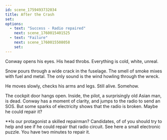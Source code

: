 ```yaml
---
id: scene_1759493732034
title: After the Crash
set:
options:
  - text: "Success - Radio repaired"
    next: scene_1760015401525
  - text: "Failure"
    next: scene_1760015508058
    set:
---
```


Conway opens his eyes.
His head throbs.
Everything is cold, white, unreal.

Snow pours through a wide crack in the fuselage.
The smell of smoke mixes with fuel and metal.
The only sound is the wind howling through the wreck.

He moves slowly, checks his arms and legs.
Still alive. Somehow.

The cockpit door hangs open.
Inside, the pilot, a surprisingly old Asian man, is dead.
Conway has a moment of clarity, and jumps to the radio to send an SOS. 
But some sparks of electricity shows that the radio is broken. 
Maybe he could repair it?

**Is our protagonist a skilled repairman? Candidates, of of you should try to help and see if he could repair that radio circuit. See here a small electronic puzzle. You have two minutes to repair it. 
